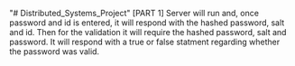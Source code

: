 "# Distributed_Systems_Project" 
[PART 1]
Server will run and, once password and id is entered, it will respond with the hashed password, salt and id.
Then for the validation it will require the hashed password, salt and password. It will respond with a true or false statment 
regarding whether the password was valid.
